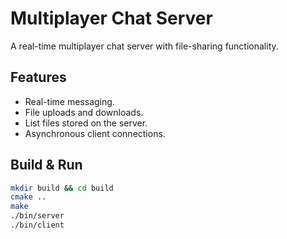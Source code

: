 # Multiplayer Chat Server
A real-time multiplayer chat server with file-sharing functionality.

## Features
- Real-time messaging.
- File uploads and downloads.
- List files stored on the server.
- Asynchronous client connections.

## Build & Run
```bash
mkdir build && cd build
cmake ..
make
./bin/server
./bin/client
